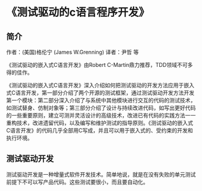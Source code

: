 # 《测试驱动的c语言程序开发》

## 简介

作者：(美国)格伦宁 (James W.Grenning) 译者：尹哲 等

《测试驱动的嵌入式C语言开发》由Robert C-Martin鼎力推荐，TDD领域不可多得的佳作。

《测试驱动的嵌入式C语言开发》深入介绍如何把测试驱动的开发方法应用于嵌入式C语言开发，第一部分介绍了两个开源的测试框架，通过测试驱动开发方法开发第一个模块：第二部分深入介绍了与系统中其他模块进行交互的代码的测试技术，如测试替身、仿制对象等；第三部分介绍了设计与持续改进代码，如写出更好代码的一些重要原则，建立可测并灵活设计的高级技术，改进已有代码的实践方法一一重构技术，改进遗留代码，以及编写和维护测试的指导原则。《测试驱动的嵌入式C语言开发》的代码几乎全部用C写成，并且可以用于嵌入式的、受约束的开发和执行环境。

## 测试驱动开发

测试驱动开发是一种增量式软件开发技术。简单地说，就是在没有失败的单元测试前提下不可以写产品代码。这些测试要很小，而且要自动化。

